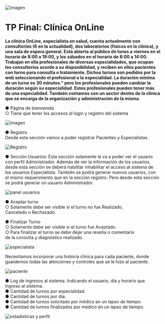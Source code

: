 ![imagen](https://github.com/genma2612/TP22023/assets/36157180/8cecb800-ad73-44b3-810e-e8762563c174|width=80)

# **TP Final: Clínica OnLine**

**La clínica OnLine, especialista en salud, cuenta actualmente con consultorios (6 en la actualidad),
dos laboratorios (físicos en la clínica), y una sala de espera general. Está abierta al público de lunes a
viernes en el horario de 8:00 a 19:00, y los sábados en el horario de 8:00 a 14:00.
Trabajan en ella profesionales de diversas especialidades, que ocupan los consultorios acorde a su
disponibilidad, y reciben en ellos pacientes con turno para consulta o tratamiento. Dichos turnos son
pedidos por la web seleccionando el profesional o la especialidad. La duración mínima de un turno es
30 minutos.” pero los profesionales pueden cambiar la duración según su especialidad. Estos
profesionales pueden tener más de una especialidad.
También contamos con un sector dentro de la clínica que se encarga de la organización y
administración de la misma.**


● Página de bienvenida  
○ Tiene que tener los accesos al login y registro del sistema  

![imagen](https://github.com/genma2612/TP22023/assets/36157180/9b384450-962f-40d4-acd2-2541d5f58350|width=80)

● Registro  
  Desde esta sección vamos a poder registrar Pacientes y Especialistas.  
  
![Registro](https://github.com/genma2612/TP22023/assets/36157180/90ef12f4-da0a-451c-b74d-0ca801666379|width=100)


● Sección Usuarios:
Esta sección solamente la va a poder ver el usuario con perfil Administrador. Además de ver la información de los usuarios, desde esta sección se deberá habilitar inhabilitar el acceso al sistema de los usuarios Especialista. También se podrá generar nuevos usuarios, con el mismo requerimiento que en la sección registro. Pero desde esta sección se podrá generar un usuario Administrador.

![panel usuarios](https://github.com/genma2612/TP22023/assets/36157180/b5c37da4-a4b8-4cc9-925a-e31768b436dc|width=100)


● Aceptar turno  
○ Solamente debe ser visible si el turno no fue Realizado,  
Cancelado o Rechazado.

● Finalizar Turno  
○ Solamente debe ser visible si el turno fue Aceptado.  
○ Para finalizar el turno se debe dejar una reseña o comentario  
de la consulta y diagnóstico realizado.  

![especialista](https://github.com/genma2612/TP22023/assets/36157180/9e4bbab4-ac35-4a8f-b3b7-e0afa3a8787e|width=100)

Necesitamos incorporar una historia clínica para cada paciente, donde
guardemos todas las atenciones y controles que se le hizo al paciente.

![paciente](https://github.com/genma2612/TP22023/assets/36157180/41533e4f-37f6-4b52-9942-db1cd3256696|width=100)


● Log de ingresos al sistema. Indicando el usuario, día y horario que ingreso al sistema.  
● Cantidad de turnos por especialidad.  
● Cantidad de turnos por día.  
● Cantidad de turnos solicitado por médico en un lapso de tiempo.  
● Cantidad de turnos finalizados por médico en un lapso de tiempo.  

![estadisticas y perfil](https://github.com/genma2612/TP22023/assets/36157180/28f17cef-c8af-4735-89da-0b86e5cc3bae|width=100)
